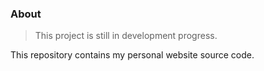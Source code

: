 ### About

> This project is still in development progress.

This repository contains my personal website source code.
